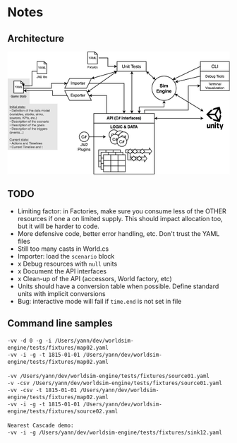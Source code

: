 Notes
=====

Architecture
------------

![Architecture](architecture.png "Architecture")

TODO
----

- Limiting factor: in Factories, make sure you consume less of the OTHER resources if one a on limited supply. This should impact allocation too, but it will be harder to code.
- More defensive code, better error handling, etc. Don't trust the YAML files
- Still too many casts in World.cs
- Importer: load the `scenario` block
- x Debug resources with `null` units
- x Document the API interfaces
- x Clean-up of the API (accessors, World factory, etc)
- Units should have a conversion table when possible. Define standard units with implicit conversions
- Bug: interactive mode will fail if `time.end` is not set in file

Command line samples
--------------------

    -vv -d 0 -g -i /Users/yann/dev/worldsim-engine/tests/fixtures/map02.yaml
    -vv -i -g -t 1815-01-01 /Users/yann/dev/worldsim-engine/tests/fixtures/map02.yaml

    -vv /Users/yann/dev/worldsim-engine/tests/fixtures/source01.yaml
    -v -csv /Users/yann/dev/worldsim-engine/tests/fixtures/source01.yaml
    -vv -csv -t 1815-01-01 /Users/yann/dev/worldsim-engine/tests/fixtures/map02.yaml
    -vv -i -g -t 1815-01-01 /Users/yann/dev/worldsim-engine/tests/fixtures/source02.yaml

    Nearest Cascade demo:
    -vv -i -g /Users/yann/dev/worldsim-engine/tests/fixtures/sink12.yaml

